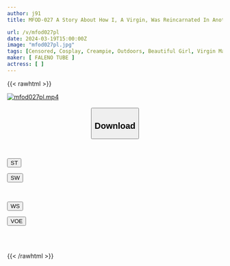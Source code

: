 ```yaml
---
author: j91
title: MFOD-027 A Story About How I, A Virgin, Was Reincarnated In Another World, Was Given The Ability To Cheat, And Enjoyed A Slow Life Filled With Sex ~Reincarnation Chapter~

url: /v/mfod027pl
date: 2024-03-19T15:00:00Z
image: "mfod027pl.jpg"
tags: [Censored, Cosplay, Creampie, Outdoors, Beautiful Girl, Virgin Man	]
maker: [ FALENO TUBE ]
actress: [ ]
---
```



{{< rawhtml >}}

<div class="video" data-videoid="eoA1VJQ73RCYq8R">
    <a href="javascript:;">
        <img src="/v/mfod027pl/mfod027pl.jpg" width="WIDTH" height="HEIGHT" alt="mfod027pl.mp4" loading="lazy">
    </a>
</div>

<script type="text/javascript" src="https://j91.asia/asset/on-demand-st.js"></script>

<br>
  <link rel="stylesheet" href="https://j91.asia/asset/bs5.css">
  
  <center>
  <button class="btn btn-primary" type="button" data-bs-toggle="collapse" data-bs-target=".multi-collapse" aria-expanded="false" aria-controls="multiCollapseExample1 multiCollapseExample2"><h2>Download</h2></button></center>
</p>
<div class="row">
  <div class="col">
    <div class="collapse multi-collapse" id="multiCollapseExample1">
      <div class="card card-body">
	      	      <br>
<div class="buttons">  
<p><a href="https://streamtape.to/v/eoA1VJQ73RCYq8R" target="_blank"><button class="btn-hover color-3"><i class="fa fa-download"></i> ST</button></a></p>
<p><a href="https://asnwish.com/56bmanv67xa0" target="_blank"><button class="btn-hover color-2"><i class="fa fa-download"></i> SW</button></a></p></div>
    </div>
  </div>
</div>
  <div class="col">
    <div class="collapse multi-collapse" id="multiCollapseExample2">
      <div class="card card-body">
	      <br>
<div class="buttons">
<p><a href="https://wolfstream.tv/younglck0nue"><button class="btn-hover color-9"><i class="fa fa-download"></i> WS</button></a></p>
<p><a href="javascript:;"><button class="btn-hover color-8"><i class="fa fa-download"></i> VOE</button></a></p></div>
<br><br>
      </div>
    </div>
  </div>
</div>

{{< /rawhtml >}}